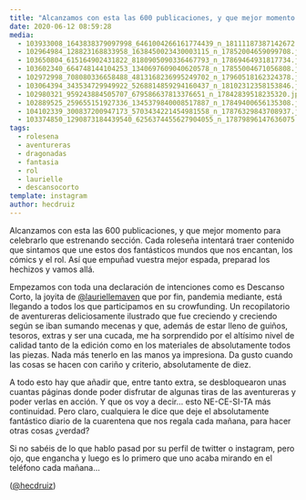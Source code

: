 ```yaml
---
title: "Alcanzamos con esta las 600 publicaciones, y que mejor momento para celebrarlo que estrenando sección"
date: 2020-06-12 08:59:28
media: 
  - 103933008_1643838379097998_6461004266161774439_n_18111187387142672.jpg
  - 102964984_128823168833958_1638450023430003115_n_17852004659099708.jpg
  - 103650804_615164902431822_8180905090336467793_n_17869464931817734.jpg
  - 103602340_664748144104253_1340697609040620578_n_17855004671056808.jpg
  - 102972998_708080336658488_4813168236995249702_n_17960518162324378.jpg
  - 103064394_343534729949922_5268814859294160437_n_18102312358153846.jpg
  - 102980321_959243884505707_679586637813376651_n_17842839518235320.jpg
  - 102889525_259655151927336_1345379840008517887_n_17849400656135308.jpg
  - 104102339_300837200947173_5703434221454981558_n_17876329843708937.jpg
  - 103374850_1290873184439540_6256374455627904055_n_17879896147636075.jpg
tags: 
  - rolesena
  - aventureras
  - dragonadas
  - fantasia
  - rol
  - laurielle
  - descansocorto
template: instagram
author: hecdruiz
---
```


Alcanzamos con esta las 600 publicaciones, y que mejor momento para celebrarlo que estrenando sección. Cada roleseña intentará traer contenido que sintamos que une estos dos fantásticos mundos que nos encantan, los cómics y el rol. Así que empuñad vuestra mejor espada, preparad los hechizos y vamos allá.

Empezamos con toda una declaración de intenciones como es Descanso Corto, la joyita de [@lauriellemaven](https://instagram.com/lauriellemaven) que por fin, pandemia mediante, está llegando a todos los que participamos en su crowfunding. 
Un recopilatorio de aventureras deliciosamente ilustrado que fue creciendo y creciendo según se iban sumando mecenas y que, además de estar lleno de guiños, tesoros, extras y ser una cucada, me ha sorprendido por el altísimo nivel de calidad tanto de la edición como en los materiales de absolutamente todos las piezas. Nada más tenerlo en las manos ya impresiona. Da gusto cuando las cosas se hacen con cariño y criterio, absolutamente de diez.

A todo esto hay que añadir que, entre tanto extra, se desbloquearon unas cuantas páginas donde poder disfrutar de algunas tiras de las aventureras y poder verlas en acción. Y que os voy a decir... esto NE-CE-SI-TA más continuidad. Pero claro, cualquiera le dice que deje el absolutamente fantástico diario de la cuarentena que nos regala cada mañana, para hacer otras cosas ¿verdad?

Si no sabéis de lo que hablo pasad por su perfil de twitter o instagram, pero ojo, que engancha y luego es lo primero que uno acaba mirando en el teléfono cada mañana...


([@hecdruiz](https://instagram.com/hecdruiz))



